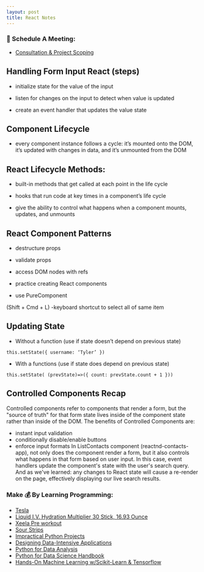 ```yaml
---
layout: post
title: React Notes
---
```

### 📅 Schedule A Meeting:
- [Consultation & Project Scoping](https://calendly.com/kadad1312/1-on-1?back=1&month=2024-01)
## Handling Form Input React (steps)

- initialize state for the value of the input

- listen for changes on the input to detect when value is updated

- create an event handler that updates the value state

## Component Lifecycle

- every component instance follows a cycle: it’s mounted onto the DOM, it’s updated with changes in data, and it’s unmounted from the DOM 

## React Lifecycle Methods:

- built-in methods that get called at each point in the life cycle

- hooks that run code at key times in a component’s life cycle

- give the ability to control what happens when a component mounts, updates, and unmounts

## React Component Patterns

- destructure props

- validate props

- access DOM nodes with refs

- practice creating React components

- use PureComponent

(Shift + Cmd + L) -keyboard shortcut to select all of same item

## Updating State

- Without a function (use if state doesn’t depend on previous state)

`
this.setState({
	username: ‘Tyler’
})
`
- With a functions (use if state does depend on previous state)

`
this.setState( (prevState)=>({
	count: prevState.count + 1
}))
`
## Controlled Components Recap
Controlled components refer to components that render a form, but the "source of truth" for that form state lives inside of the component state rather than inside of the DOM. The benefits of Controlled Components are:

- instant input validation
- conditionally disable/enable buttons
- enforce input formats
In ListContacts component (reactnd-contacts-app), not only does the component render a form, but it also controls what happens in that form based on user input. In this case, event handlers update the component's state with the user's search query. And as we've learned: any changes to React state will cause a re-render on the page, effectively displaying our live search results.

### Make 💰 By Learning Programming:
- [Tesla](https://ts.la/khaled835973)
- [Liquid I.V. Hydration Multiplier 30 Stick, 16.93 Ounce](https://amzn.to/3ZFDjDq)
- [Xeela Pre workout](https://amzn.to/3NXWwMD)
- [Sour Strips](https://amzn.to/3EDWUM7)
- [Impractical Python Projects](https://amzn.to/3JpCpWH)
- [Designing Data-Intensive Applications](https://amzn.to/3Hgh5Sj)
- [Python for Data Analysis](https://amzn.to/3D0C8pl)
- [Python for Data Science Handbook](https://amzn.to/3XnZ1ez)
- [Hands-On Machine Learning w/Scikit-Learn & Tensorflow](https://amzn.to/3QTWoyt)

<br>